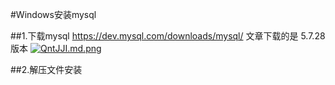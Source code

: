 #Windows安装mysql

##1.下载mysql
https://dev.mysql.com/downloads/mysql/
文章下载的是 5.7.28 版本
[![QntJJI.md.png](https://s2.ax1x.com/2019/12/02/QntJJI.md.png)](https://imgse.com/i/QntJJI)

##2.解压文件安装
